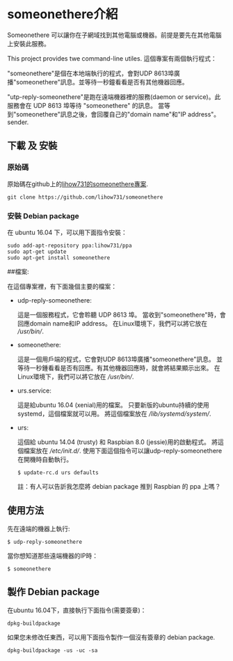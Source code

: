 # someonethere介紹

Someonethere 可以讓你在子網域找到其他電腦或機器。前提是要先在其他電腦上安裝此服務。

This project provides twe command-line utiles.
這個專案有兩個執行程式：

"someonethere"是個在本地端執行的程式，會對UDP 8613埠廣播"someonethere"訊息。並等待一秒鐘看看是否有其他機器回應。

"utp-reply-someonethere"是跑在遠端機器裡的服務(daemon or service)。此服務會在 UDP 8613 埠等待 "someonethere" 的訊息。
當等到"someonethere"訊息之後，會回覆自己的"domain name"和"IP address"。 sender.
 

## 下載 及 安裝

### 原始碼
原始碼在github上的[lihow731的someonethere專案](https://github.com/lihow731/someonethere).

```
git clone https://github.com/lihow731/someonethere
```


### 安裝 Debian package

在 ubuntu 16.04 下，可以用下面指令安裝：

```
sudo add-apt-repository ppa:lihow731/ppa
sudo apt-get update
sudo apt-get install someonethere
```

##檔案:

在這個專案裡，有下面幾個主要的檔案：

* udp-reply-someonethere:

    這是一個服務程式，它會聆聽 UDP 8613 埠。
    當收到"someonethere"時，會回應domain name和IP address。
    在Linux環境下，我們可以將它放在 _/usr/bin/_.

* someonethere: 

    這是一個用戶端的程式，它會對UDP 8613埠廣播"someonethere"訊息。
    並等待一秒鍾看看是否有回應。有其他機器回應時，就會將結果顯示出來。
    在Linux環境下，我們可以將它放在 _/usr/bin/_.
    
* urs.service:

    這是給ubuntu 16.04 (xenial)用的檔案。
    只要新版的ubuntu持續的使用systemd，這個檔案就可以用。
    將這個檔案放在 _/lib/systemd/system/_.

* urs:

    這個給 ubuntu 14.04 (trusty) 和 Raspbian 8.0 (jessie)用的啟動程式。
    將這個檔案放在 _/etc/init.d/_.
    使用下面這個指令可以讓udp-reply-someonethere在開機時自動執行。
    
    `$ update-rc.d urs defaults`

    註：有人可以告訢我怎麼將 debian package 推到 Raspbian 的 ppa 上嗎？

## 使用方法

先在遠端的機器上執行:

```
$ udp-reply-someonethere
```


當你想知道那些遠端機器的IP時：

```
$ someonethere
```

## 製作 Debian package

在ubuntu 16.04下，直接執行下面指令(需要簽章)：

```
dpkg-buildpackage
```

如果您未修改任東西，可以用下面指令製作一個沒有簽章的 debian package.

```
dpkg-buildpackage -us -uc -sa
```

